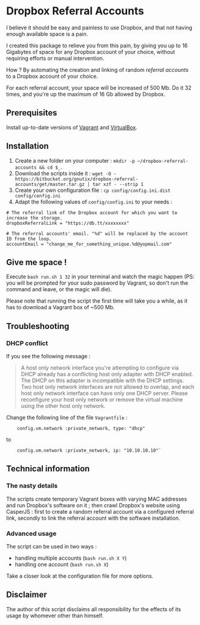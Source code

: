 # Dropbox Referral Accounts

I believe it should be easy and painless to use Dropbox, and that not having enough available space is a pain.

I created this package to relieve you from this pain, by giving you up to 16 Gigabytes of space for any Dropbox account
of your choice, without requiring efforts or manual intervention.

How ? By automating the creation and linking of random *referral accounts* to a Dropbox account of your choice.

For each referral account, your space will be increased of 500 Mb. Do it 32 times, and you're up the maximum of 16 Gb
allowed by Dropbox.

## Prerequisites

Install up-to-date versions of [Vagrant](https://www.vagrantup.com/downloads.html) and
[VirtualBox](https://www.virtualbox.org/wiki/Downloads).

## Installation

1. Create a new folder on your computer : `mkdir -p ~/dropbox-referral-accounts && cd $_`.
2. Download the scripts inside it :
  `wget -O - https://bitbucket.org/gnutix/dropbox-referral-accounts/get/master.tar.gz | tar xzf - --strip 1`
3. Create your own configuration file : `cp config/config.ini.dist config/config.ini`
4. Adapt the following values of `config/config.ini` to your needs :

```
# The referral link of the Dropbox account for which you want to increase the storage.
dropboxReferralLink = "https://db.tt/xxxxxxxx"
 
# The referral accounts' email. "%d" will be replaced by the account ID from the loop.
accountEmail = "change_me_for_something_unique.%d@yopmail.com" 
```

## Give me space !

Execute `bash run.sh 1 32` in your terminal and watch the magic happen
(PS: you will be prompted for your sudo password by Vagrant, so don't run the command and leave, or the magic will die).

Please note that running the script the first time will take you a while, as it has to download a Vagrant box of ~500 Mb.

## Troubleshooting

### DHCP conflict

If you see the following message :

> A host only network interface you're attempting to configure via DHCP already has a conflicting host only adapter with
> DHCP enabled. The DHCP on this adapter is incompatible with the DHCP settings. Two host only network interfaces are not
> allowed to overlap, and each host only network interface can have only one DHCP server. Please reconfigure your host
> only network or remove the virtual machine using the other host only network.

Change the following line of the file `Vagrantfile` :

```
    config.vm.network :private_network, type: "dhcp"
```
to
```
    config.vm.network :private_network, ip: "10.10.10.10"`
```

## Technical information

### The nasty details

The scripts create temporary Vagrant boxes with varying MAC addresses and run Dropbox's software on it ;
then crawl Dropbox's website using CasperJS : first to create a random referral account via a configured
referral link, secondly to link the referral account with the software installation.

### Advanced usage

The script can be used in two ways :
* handling multiple accounts (`bash run.sh X Y`)
* handling one account (`bash run.sh X`)

Take a closer look at the configuration file for more options.

## Disclaimer

The author of this script disclaims all responsibility for the effects of its usage by whomever other than himself.
